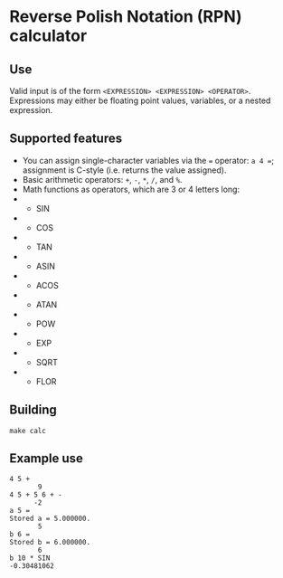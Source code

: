 # Reverse Polish Notation (RPN) calculator

## Use
Valid input is of the form `<EXPRESSION> <EXPRESSION> <OPERATOR>`. Expressions
may either be floating point values, variables, or a nested expression.

## Supported features
* You can assign single-character variables via the `=` operator: `a 4 =`; assignment is C-style (i.e. returns the value assigned).
* Basic arithmetic operators: `+`, `-`, `*`, `/`, and `%`.
* Math functions as operators, which are 3 or 4 letters long:
* * SIN
* * COS
* * TAN
* * ASIN
* * ACOS
* * ATAN
* * POW
* * EXP
* * SQRT
* * FLOR

## Building
`make calc`

## Example use
```
4 5 +
       9
4 5 + 5 6 + -
      -2
a 5 =
Stored a = 5.000000.
       5
b 6 =
Stored b = 6.000000.
       6
b 10 * SIN
-0.30481062
```